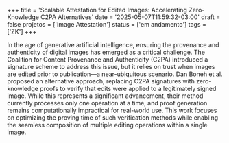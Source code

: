 +++
title = 'Scalable Attestation for Edited Images: Accelerating Zero-Knowledge C2PA Alternatives'
date = '2025-05-07T11:59:32-03:00'
draft = false
projetos = ['Image Attestation']
status = ['em andamento']
tags = ['ZK']
+++

In the age of generative artificial intelligence, ensuring the provenance and authenticity of digital images has emerged as a critical challenge. The Coalition for Content Provenance and Authenticity (C2PA) introduced a signature scheme to address this issue, but it relies on trust when images are edited prior to publication—a near-ubiquitous scenario. Dan Boneh et al. proposed an alternative approach, replacing C2PA signatures with zero-knowledge proofs to verify that edits were applied to a legitimately signed image. While this represents a significant advancement, their method currently processes only one operation at a time, and proof generation remains computationally impractical for real-world use. This work focuses on optimizing the proving time of such verification methods while enabling the seamless composition of multiple editing operations within a single image.